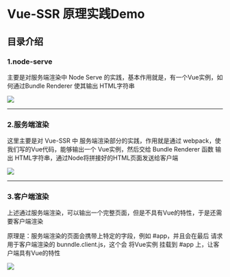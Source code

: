 # Vue-SSR 原理实践Demo

## 目录介绍

### 1.node-serve

主要是对服务端渲染中 Node Serve 的实践，基本作用就是，有一个Vue实例，如何通过Bundle Renderer 使其输出 HTML字符串

<img src="https://itzkp-1253302184.cos.ap-beijing.myqcloud.com/notes/2.notes/5.MVVM%E6%A1%86%E6%9E%B6%EF%BC%88Vue%EF%BC%89/VueSSR/6.node-serve.png" />

---

### 2.服务端渲染

这里主要是对 Vue-SSR 中 服务端渲染部分的实践，作用就是通过 webpack，使我们写的Vue代码，能够输出一个 Vue实例，然后交给 Bundle Renderer 函数 输出 HTML字符串，通过Node将拼接好的HTML页面发送给客户端

<img src="https://itzkp-1253302184.cos.ap-beijing.myqcloud.com/notes/2.notes/5.MVVM%E6%A1%86%E6%9E%B6%EF%BC%88Vue%EF%BC%89/VueSSR/7.%E6%9C%8D%E5%8A%A1%E7%AB%AF%E6%B8%B2%E6%9F%93.png" />


---

### 3.客户端渲染

上述通过服务端渲染，可以输出一个完整页面，但是不具有Vue的特性，于是还需要客户端渲染

原理是：服务端渲染的页面会携带上特定的字段，例如 #app，并且会在最后 请求用于客户端渲染的 bunndle.client.js，这个会 将Vue实例 挂载到 #app 上，让客户端具有Vue的特性

<img src="https://cloud.githubusercontent.com/assets/499550/17607895/786a415a-5fee-11e6-9c11-45a2cfdf085c.png" />

